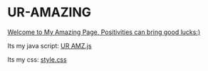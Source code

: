# UR-AMAZING

[Welcome to My Amazing Page, Positivities can bring good lucks:)](https://sisi123wang.github.io/UR-AMAZING/UR%20AMAZING.html)

Its my java script: [UR AMZ.js](https://sisi123wang.github.io/UR-AMAZING/UR%20AMZ.js)

Its my css: [style.css](https://sisi123wang.github.io/UR-AMAZING/style.css)
